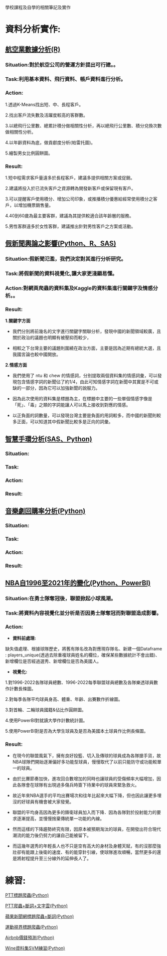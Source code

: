 學校課程及自學的相關筆記及實作

# 資料分析實作:

## [航空業數據分析(R)](https://github.com/jason-28/Learning-Note/tree/main/R/%E8%88%AA%E7%A9%BA%E6%A5%AD%E6%95%B8%E6%93%9A%E5%88%86%E6%9E%90)

### Situation:對於航空公司的營運方針提出可行建。。

### Task:利用基本資料、飛行資料、帳戶資料進行分析。

### Action:

1.透過K-Means找出短、中、長程客戶。

2.找出客戶流失數及活躍度較高的客群數。

3.以總飛行公里數、總累計積分做相關性分析，再以總飛行公里數、積分兌換次數做相關性分析。

4.以年齡資料為底，做貢獻度分析(帕雷托圖)。

5.繪製男女比例圓餅圖。

### Result:

1.短中程需求客戶量遠多於長程客戶，建議多提供相關方案或促銷。

2.建議將投入於已流失客戶之資源轉為開發新客戶或保留現有客戶。

3.可以提醒客戶使用積分、增加公司印象，或推播積分優惠給經常使用積分之客戶，以增加機票銷售量。

4.40到60歲為最主要客群，建議為其提供較適合該年齡層的服務。

5.男性客群遠多於女性客群，建議推出針對男性客戶之方案或活動。

## [假新聞輿論之影響(Python、R、SAS)](https://github.com/jason-28/Visual-Analytics-Final)

### Situation:假新聞氾濫，我們決定對其進行分析研究。

### Task:將假新聞的資料視覺化,讓大家更淺顯易懂。

### Action:對網頁爬蟲的資料集及Kaggle的資料集進行關鍵字及情感分析。。

### Result:

**1.關鍵字方面**

* 我們分別將前幾名的文字進行關鍵字關聯分析，發現中國的新聞領域較廣，且關於政治的議題也明顯有被壓抑而較少，

* 相較之下台灣主要的議題則圍繞在政治方面，主要是因為近期有總統大選，且我國言論也較中國開放。

**2.情感方面**

* 我們使用了 ntu 和 chew 的情感詞，分別提取兩個資料集的情感詞彙，可以發現包含情感字詞的新聞佔了約1/4，由此可知情感字詞在新聞中其實是不可或缺的一部分，因為它可以加強新聞的說服力。

* 因為此次使用的資料集是標題為主，在標題中主要的一些單個情感字像是「死」、「毒」之類的字詞能讓人可以馬上接收到對應的情感。

* 以正負面的詞數量，可以發現台灣主要是負面的用詞較多，而中國的新聞則較多正面，可以知道其中假新聞比較多是正向的詞彙。

## [智慧手環分析(SAS、Python)](https://github.com/jason-28/Learning-Note/blob/main/Python/%E6%99%BA%E6%85%A7%E6%89%8B%E7%92%B0%E5%88%86%E6%9E%90.md)

### Situation:

### Task:

### Action:

### Result:

## [音樂劇回購率分析(Python)](https://github.com/jason-28/Learning-Note/blob/main/Python/%E9%9F%B3%E6%A8%82%E5%8A%87%E5%9B%9E%E8%B3%BC%E7%8E%87%E5%88%86%E6%9E%90.md)

### Situation:

### Task:

### Action:

### Result:

## [NBA自1996至2021年的變化(Python、PowerBI)](https://github.com/jason-28/Learning-Note/blob/main/Python/NBA/README.md)

### Situation:在勇士隊奪冠後，聯盟掀起小球風潮。

### Task:將資料內容視覺化並分析是否因勇士隊奪冠而對聯盟造成影響。

### Action:

* **資料前處理:**

缺失值處理、根據球隊歷史，將舊有隊名改為對應現存隊名、新建一個Dataframe : players_unique(透過去除重複球員姓名的欄位，確保某些數據統計不會出錯)、新增欄位是否經過選秀、新增欄位是否為美國人。

* **視覺化:**

1.對1996-2022各隊球員總數、1996-2022每季聯盟球員總數及各隊樂透球員數作計數長條圖。

2.對每季各隊平均球員身高、體重、年齡、出賽數作折線圖。

3.對首輪、二輪球員國籍&佔比作圓餅圖。

4.使用PowerBI對就讀大學作計數統計圖。

5.使用PowerBI對是否為大學生球員及是否為美國本土球員作比例長條圖。

### Result:

* 在現今的聯盟風氣下，擁有良好投籃、切入及傳球的球員成為各隊搶手貨，故NBA球隊們開始逐漸偏好多功能型球員，慢慢取代了以前只能防守或功能較單一的球員。

* 由於比賽節奏加快，進攻回合數增加的同時也讓球員的受傷頻率大幅增加，因此各隊會在球隊有出現過多傷兵時簽下待業中的球員來緊急救火。

* 故近年來NBA選手的平均出賽場次和往年比起來大幅下降，但也因此讓更多埋沒的好球員有機會被大家發覺。

* 聯盟的平均身高因為更多的鋒衛球員加入而下降．因為各隊對於投射能力的要求逐漸提高，並慢慢捨棄傳統單一功能的內線。

* 然而這樣的下降趨勢終究有限，因原本被預期淘汰的球員，在開發出符合現代潮流的能力後仍努力的讓自己能被留下。

* 而這幾年選秀的年輕長人也不只是空有高大的身材及身體天賦，有的沒那麼強壯卻有能跟上後衛的速度、有的能穿針引線，使球隊進攻順暢，當然更多的還是將射程提升至三分線外的延伸長人了。

# 練習:

[PTT標題爬蟲(Python)](https://github.com/jason-28/Learning-Note/blob/main/Python/PTT%E7%88%AC%E8%9F%B2%E7%B7%B4%E7%BF%92.ipynb)

[PTT爬蟲+斷詞+文字雲(Python)](https://github.com/jason-28/Learning-Note/blob/main/Python/PPT%E7%88%AC%E8%9F%B2%26Text%20mining%E7%B7%B4%E7%BF%92.ipynb)

[蘋果新聞網標題爬蟲+斷詞(Python)](https://github.com/jason-28/Learning-Note/blob/main/Python/%E8%98%8B%E6%9E%9C%E6%96%B0%E8%81%9E%E7%B6%B2%E9%A0%AD%E6%A2%9D%E6%A8%99%E9%A1%8C%E7%88%AC%E8%9F%B2.ipynb)

[運動視界標題爬蟲(Python)](https://github.com/jason-28/Learning-Note/blob/main/Python/%E9%81%8B%E5%8B%95%E8%A6%96%E7%95%8C%E7%88%AC%E8%9F%B2.ipynb)

[Airbnb價錢預測(Python)](https://github.com/jason-28/Learning-Note/blob/main/Python/Airbnb%E5%83%B9%E9%8C%A2%E9%A0%90%E6%B8%AC.ipynb)

[Wine資料集SVM練習(Python)](https://github.com/jason-28/Learning-Note/blob/main/Python/ML8.ipynb)

